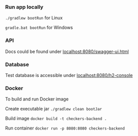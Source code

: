  ### Run app locally

`./gradlew bootRun` for Linux 

`gradle.bat bootRun` for Windows

### API

Docs could be found under [localhost:8080/swagger-ui.html](localhost:8080/swagger-ui.html)

### Database

Test database is accessible under [localhost:8080/h2-console](localhost:8080/h2-console)

### Docker

To build and run Docker image

Create executable jar
`./gradlew clean bootJar` 

Build image
`docker build -t checkers-backend .`

Run container
`docker run -p 8080:8080 checkers-backend`